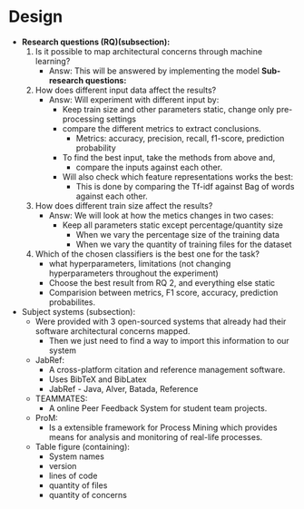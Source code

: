# Design 

* __Research questions (RQ)(subsection):__
  1. Is it possible to map architectural concerns through machine learning?  
      * Answ: This will be answered by implementing the model
  __Sub-research questions:__
  2. How does different input data affect the results?
      * Answ: Will experiment with different input by:
        * Keep train size and other parameters static, change only pre-processing settings 
        * compare the different metrics to extract conclusions.  
          * Metrics: accuracy, precision, recall, f1-score, prediction probability
        * To find the best input, take the methods from above and, 
          * compare the inputs against each other.
        * Will also check which feature representations works the best:
          * This is done by comparing the Tf-idf against Bag of words 
            against each other.
  3. How does different train size affect the results?
      * Answ: We will look at how the metics changes in two cases:
        * Keep all parameters static except percentage/quantity size
          * When we vary the percentage size of the training data
          * When we vary the quantity of training files for the dataset
  4. Which of the chosen classifiers is the best one for the task?
      * what hyperparameters, limitations (not changing hyperparameters throughout the experiment) 
      * Choose the best result from RQ 2, and everything else static
      * Comparision between metrics, F1 score, accuracy, prediction probabilites. 
* Subject systems (subsection):
    * Were provided with 3 open-sourced systems that already had their 
      software architectural concerns mapped.
      * Then we just need to find a way to import this information to our system
    * JabRef:
      * A cross-platform citation and reference management software.
      * Uses BibTeX and BibLatex
      * JabRef - Java, Alver, Batada, Reference
    * TEAMMATES:
      * A online Peer Feedback System for student team projects.
    * ProM:
      * Is a extensible framework for Process Mining which provides means for 
        analysis and monitoring of real-life processes.
    * Table figure (containing):
      * System names
      * version
      * lines of code
      * quantity of files
      * quantity of concerns

